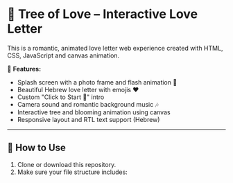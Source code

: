 # 💌 Tree of Love – Interactive Love Letter

This is a romantic, animated love letter web experience created with HTML, CSS, JavaScript and canvas animation.

🌸 **Features:**
- Splash screen with a photo frame and flash animation 📸
- Beautiful Hebrew love letter with emojis ❤️
- Custom "Click to Start 💖" intro
- Camera sound and romantic background music 🎶
- Interactive tree and blooming animation using canvas
- Responsive layout and RTL text support (Hebrew)

---

## 🚀 How to Use

1. Clone or download this repository.
2. Make sure your file structure includes:
